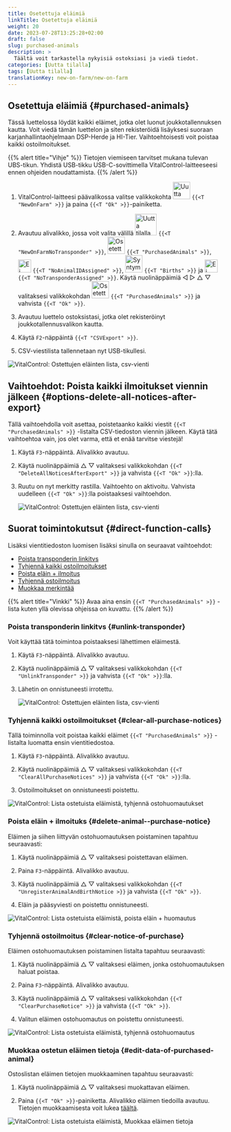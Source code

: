 ```yaml
---
title: Osetettuja eläimiä
linkTitle: Osetettuja eläimiä
weight: 20
date: 2023-07-28T13:25:28+02:00
draft: false
slug: purchased-animals
description: >
  Täältä voit tarkastella nykyisiä ostoksiasi ja viedä tiedot.
categories: [Uutta tilalla]
tags: [Uutta tilalla]
translationKey: new-on-farm/new-on-farm
---
```

## Osetettuja eläimiä {#purchased-animals}

Tässä luettelossa löydät kaikki eläimet, jotka olet luonut joukkotallennuksen kautta. Voit viedä tämän luettelon ja siten rekisteröidä lisäyksesi suoraan karjanhallintaohjelmaan DSP-Herde ja HI-Tier. Vaihtoehtoisesti voit poistaa kaikki ostoilmoitukset.

{{% alert title="Vihje" %}}
Tietojen viemiseen tarvitset mukana tulevan UBS-tikun. Yhdistä USB-tikku USB-C-sovittimella VitalControl-laitteeseesi ennen ohjeiden noudattamista.
{{% /alert %}}

1. VitalControl-laitteesi päävalikossa valitse valikkokohta <img src="/icons/main/new-on-farm.svg" width="40" align="bottom" alt="Uutta tilalla" /> `{{<T "NewOnFarm" >}}` ja paina `{{<T "Ok" >}}`-painiketta.

2. Avautuu alivalikko, jossa voit valita välillä <img src="/icons/registration/new-on-farm-no-transponder.svg" width="50" align="bottom" alt="Uutta tilalla, ei transponderia" /> `{{<T "NewOnFarmNoTransponder" >}}`, <img src="/icons/main/new-on-farm.svg" width="40" align="bottom" alt="Osetettuja eläimiä" /> `{{<T "PurchasedAnimals" >}}`, <img src="/icons/registration/no-eartag-number.svg" width="30" align="bottom" alt="Ei eläintunnusta" /> `{{<T "NoAnimalIDAssigned" >}}`, <img src="/icons/main/births.svg" width="40" align="bottom" alt="Syntymät" /> `{{<T "Births" >}}` ja <img src="/icons/registration/no-transponder.svg" width="30" align="bottom" alt="Ei transponderia" /> `{{<T "NoTransponderAssigned" >}}`. Käytä nuolinäppäimiä ◁ ▷ △ ▽ valitaksesi valikkokohdan <img src="/icons/main/new-on-farm.svg" width="40" align="bottom" alt="Osetettuja eläimiä" /> `{{<T "PurchasedAnimals" >}}` ja vahvista `{{<T "Ok" >}}`.

3. Avautuu luettelo ostoksistasi, jotka olet rekisteröinyt joukkotallennusvalikon kautta.

4. Käytä `F2`-näppäintä `{{<T "CSVExport" >}}`.

5. CSV-viestilista tallennetaan nyt USB-tikullesi.

![VitalControl: Ostettujen eläinten lista, csv-vienti](../images/purchasedanimals.png "Osetettuja eläimiä, csv-vienti")

## Vaihtoehdot: Poista kaikki ilmoitukset viennin jälkeen {#options-delete-all-notices-after-export}

Tällä vaihtoehdolla voit asettaa, poistetaanko kaikki viestit `{{<T "PurchasedAnimals" >}}` -listalta CSV-tiedoston viennin jälkeen. Käytä tätä vaihtoehtoa vain, jos olet varma, että et enää tarvitse viestejä!

1. Käytä `F3`-näppäintä. Alivalikko avautuu.

2. Käytä nuolinäppäimiä △ ▽ valitaksesi valikkokohdan `{{<T "DeleteAllNoticesAfterExport" >}}` ja vahvista `{{<T "Ok" >}}`:lla.

3. Ruutu on nyt merkitty rastilla. Vaihtoehto on aktivoitu. Vahvista uudelleen `{{<T "Ok" >}}`:lla poistaaksesi vaihtoehdon.

    ![VitalControl: Ostettujen eläinten lista, csv-vienti](../images/delete-all.png "Poista kaikki ilmoitukset viennin jälkeen")    

## Suorat toimintokutsut {#direct-function-calls}

Lisäksi vientitiedoston luomisen lisäksi sinulla on seuraavat vaihtoehdot:

- [Poista transponderin linkitvs](#unlink-transponder)
- [Tyhjennä kaikki ostoilmoitukset](#clear-all-purchase-notices)
- [Poista eläin + ilmoitus](#delete-animal--purchase-notice)
- [Tyhjennä ostoilmoitus](#clear-notice-of-purchase)
- [Muokkaa merkintää](#edit-data-of-purchased-animal)

{{% alert title="Vinkki" %}}
Avaa aina ensin `{{<T "PurchasedAnimals" >}}` -lista kuten yllä olevissa ohjeissa on kuvattu.
{{% /alert %}}

### Poista transponderin linkitvs {#unlink-transponder}

Voit käyttää tätä toimintoa poistaaksesi lähettimen eläimestä.

1. Käytä `F3`-näppäintä. Alivalikko avautuu.

2. Käytä nuolinäppäimiä △ ▽ valitaksesi valikkokohdan `{{<T "UnlinkTransponder" >}}` ja vahvista `{{<T "Ok" >}}`:lla.

3. Lähetin on onnistuneesti irrotettu.

    ![VitalControl: Ostettujen eläinten lista, csv-vienti](../images/unlink-transponder.png "Osetettuja eläimiä, Poista transponderin linkitvs")

### Tyhjennä kaikki ostoilmoitukset {#clear-all-purchase-notices}

Tällä toiminnolla voit poistaa kaikki eläimet `{{<T "PurchasedAnimals" >}}` -listalta luomatta ensin vientitiedostoa.

1. Käytä `F3`-näppäintä. Alivalikko avautuu.

2. Käytä nuolinäppäimiä △ ▽ valitaksesi valikkokohdan `{{<T "ClearAllPurchaseNotices" >}}` ja vahvista `{{<T "Ok" >}}`:lla.

3. Ostoilmoitukset on onnistuneesti poistettu.

![VitalControl: Lista ostetuista eläimistä, tyhjennä ostohuomautukset](../images/clear.png "Tyhjennä kaikki ostohuomautukset")

### Poista eläin + ilmoituks {#delete-animal--purchase-notice}

Eläimen ja siihen liittyvän ostohuomautuksen poistaminen tapahtuu seuraavasti:

1. Käytä nuolinäppäimiä △ ▽ valitaksesi poistettavan eläimen.

2. Paina `F3`-näppäintä. Alivalikko avautuu.

3. Käytä nuolinäppäimiä △ ▽ valitaksesi valikkokohdan `{{<T "UnregisterAnimalAndBirthNotice >}}` ja vahvista `{{<T "Ok" >}}`.

4. Eläin ja pääsyviesti on poistettu onnistuneesti.

![VitalControl: Lista ostetuista eläimistä, poista eläin + huomautus](../images/delete.png "Poista eläin + huomautus")

### Tyhjennä ostoilmoitus {#clear-notice-of-purchase}

Eläimen ostohuomautuksen poistaminen listalta tapahtuu seuraavasti:

1. Käytä nuolinäppäimiä △ ▽ valitaksesi eläimen, jonka ostohuomautuksen haluat poistaa.

2. Paina `F3`-näppäintä. Alivalikko avautuu.

3. Käytä nuolinäppäimiä △ ▽ valitaksesi valikkokohdan `{{<T "ClearPurchaseNotice" >}}` ja vahvista `{{<T "Ok" >}}`.

4. Valitun eläimen ostohuomautus on poistettu onnistuneesti.

![VitalControl: Lista ostetuista eläimistä, tyhjennä ostohuomautus](../images/clearnotice.png "Tyhjennä ostoilmoitus")

### Muokkaa ostetun eläimen tietoja {#edit-data-of-purchased-animal}

Ostoslistan eläimen tietojen muokkaaminen tapahtuu seuraavasti:

1. Käytä nuolinäppäimiä △ ▽ valitaksesi muokattavan eläimen.

2. Paina `{{<T "Ok" >}}`-painiketta. Alivalikko eläimen tiedoilla avautuu. Tietojen muokkaamisesta voit lukea [täältä](/fi/docs/actions/edit/).

![VitalControl: Lista ostetuista eläimistä, Muokkaa eläimen tietoja](../images/edit.png "Muokkaa ostetun eläimen tietoja")

